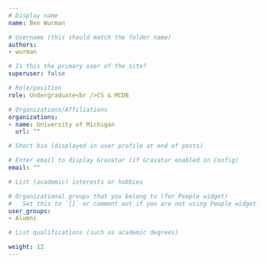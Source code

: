 ```yaml
---
# Display name
name: Ben Wurman

# Username (this should match the folder name)
authors: 
- wurman

# Is this the primary user of the site?
superuser: false

# Role/position
role: Undergraduate<br />CS & MCDB

# Organizations/Affiliations
organizations:
- name: University of Michigan
  url: ""

# Short bio (displayed in user profile at end of posts)

# Enter email to display Gravatar (if Gravatar enabled in Config)
email: ""

# List (academic) interests or hobbies

# Organizational groups that you belong to (for People widget)
#   Set this to `[]` or comment out if you are not using People widget.
user_groups: 
- Alumni

# List qualifications (such as academic degrees)

weight: 12
---
```


